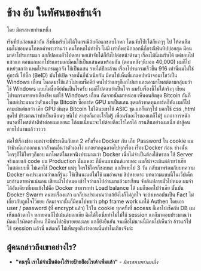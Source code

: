 # ช้าง อ้บ ในทัศนของข้าเจ้า
โดย มิตรสหายท่านหนึ่ง

เริ่มที่อ้บก่อนแล้วกัน สิ่งที่ผมรับไม่ได้ในกรณีอ้บคือแกชอบโกหก โดนจับโป๊ะได้ก็แถๆๆ ไป ให้คนลืม ผมไม่ชอบคนโกหกคำพระท่านว่า คนโกหกไม่ทำชั่ว ไม่มี เท่าที่พอนึกออกนี่ก็กรณีพันทิปบ่อยสุด มีคนมาด่าโปรแกรมแก แกก็ปลอมตัวไปตอบ พอเข้าจับได้ก็ยังไปต่อหน้าด้านๆ เรื่องโม้นี่ผมรับได้ แค่ชอบไปแซวแก ตอนแกบอกโปรแกรมแกมีคนใช้เป็นแสนคนพร้อมกัน (ตอนหลังๆนีบอก 40,000) ผมก็ไปแหย่ๆแกว่า แหมโปรแกรมถูกจัง ใช้เป็นแสน รายได้ปีละล้าน เรื่องโปรแกรมเร็วขึ้น 916 เท่านี่ผมไม่ใช่คู่กรณี ไอ้บิ๊ก (BeID) มันไปเปิด จากนั้นก็นัวเนียกัน มีคนไปเห็นที่แกแคปหน้าจอมาโชว์เป็น Windows เถื่อน โหลดมาใช้แล้วไม่ยอมซื้อคีย์ คนไปว่าแกๆก็แถไปมา และเอามาโพสต์ตามกลุ่มมว่าใช้ Windows แบบไม่ซื้อคีย์มันเป็นไรครับ ผมก็ไปตอบว่าเป็นโจร ผมรับเรื่องนี้ไม่ได้จริงๆ เขียนโปรแกรมขายหาเลี้ยงชีพ แต่ใช้ Windows เถื่อน ถัดจากนั้นมาหน่อย เห็นคนฮิตขุด Bitcoin กันก็โพสต์ประมาณว่าตัวเองก็ขุด Bitcoin ซื้อการ์ด GPU มาเป็นแสน ขุดแล้วขาดทุนการ์ดก็พัง ผมก็ไปถามเม้นต์แกว่า เอ๊ย GPU มันขุด Bitcoin ไม่ได้นะเขาใช้ ASIC ขุด แกก็แถๆไป บอกใช้ css ,html ขุดไป ประมาณว่าทำเป็นเนียนๆ หนีไป ล่าสุดก็มาอะไรไม่รู้ เพื่อนรักอะไรของแกก็ไม่รู้ แกอาการหนักขนาดที่โพสต์ท้าตีท้าต่อยผมเลยนะ ไอ้ผมเนี่ยนะจะไปต่อยตีอะไรใครได้ กวนตีนอย่างผมเนี่ย ถ้าสู้คนตายไปนานแล้ววววว

ต่อไปเรื่องช้าง ผมน่าจะมีประเด็นกับแก 2 ครั้งเรื่อง   Docker กับ เก็บ Password ใน cookie ผมว่าช้างนี่แกออกแนวกลัวคนอื่นว่าตัวเองโง่ แกอยากดูฉลาดไปทุกเรื่อง เรื่อง Docker ก่อน ช่วงนั้นใครๆก็ใช้ใครๆก็ชอบ แกโพสต์ในเพจนึงประมาณว่า Docker เนี่ยไม่จำเป็นต้องใช้หรอก ใช้ Server จริงเลยแก้ code บน Production นั่นแหละ ก็มีคนมาเม้นต์แกเยอะ ผมก็น่าจะเม้นต์ด้วยว่าเฮ๊ย โพสต์แบบนี้ ไม่เคยใช้ Docker แน่ๆ ใครใช้ใครก็ชอบนะ แกก็หายไป 3 วัน กลับมาพร้อมกับบทความ Docker คงประมาณว่าแกก็รู้นะ ใช้เป็นนะแต่ไม่ใช้ ผมอ่านจบ ชิปหายแระ บทความแบบนี้ในเว็ปเด็กมาอ่านตายห่าแน่นอน เขียนมั่วไปหมด เช้าใจว่าแกไปอ่านมาแล้วมาเขียน จับต้นปลายมั่วไปหมด ผมจำได้อันเดียวที่ผมแย้งไปคือ Docker สามารถทำ Load balance ได้  ผมก็บอกไปว่าเอ๊ย นั้นมัน Docker Swarm คนละเรื่องแล้ว แกก็บ่นประมาณว่าแก้ยังไงก็ไม่ถูกใจ จะบ้าเหรอมันเป็น Fact ไม่เกี่ยวกับถูกใจโว๊ยยย  ถัดมาจากนั้นก็มีคนไปพบว่า php frame work  แกใช้ Authen โดยเอา user / password (ที่ encrypt แล้ว) ไว้ใน cookie ทุกครั้งที่ access ก็เอาไปเช็คกับ DB ผมเห็นแล้วตกใจ หลายคนก็ไปเม้นต์บอกเฮ๊ย คิดได้ไงเนี่ยทำไม่ไม่ใช้ session แกก็มาตอบประมาณว่าผิดอะไรผิดตรงไหน ก็มีคนไปอธิบายเยอะเลย แกก็ยังยืนยัน จนเมื่อไม่นานนี้มีคนไปเห็นว่า อ้าวแก้ไปใช้ session แล้วนี่ แต่แกก็ ไม่เห็นพูดถึงว่าตอนนั้นทำไมเถียงจังล่ะ 

## ผู้คนกล่าวถึงเขาอย่างไร?

- **"คนๆนี้ เราไม่จำเป็นต้องใส่ร้ายป้ายสีอะไรเค้าเพิ่มแล้ว"** - *มิตรสหายท่านหนึ่ง*
